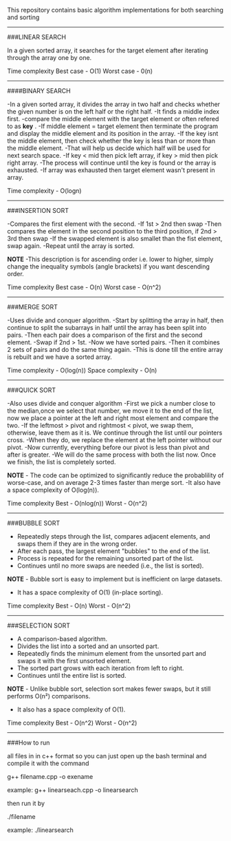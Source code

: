 This repository contains basic algorithm implementations for both searching and sorting

-------------------------------------------------------------------------------------------------------------------------

###LINEAR SEARCH

In a given sorted array, it searches for the target element after iterating through the array one by one.

Time complexity
Best case - O(1)
Worst case - 0(n)

-------------------------------------------------------------------------------------------------------------------------

####BINARY SEARCH

-In a given sorted array, it divides the array in two half and checks whether the given number is on the left half or the right half.
-It finds a middle index first.
-compare the middle element with the target element or often refered to as **key** .
-If middle element = target element then terminate the program and display the middle element and its position in the array.
-If the key isnt the middle element, then check whether the key is less than or more than the middle element.
-That will help us decide which half will be used for next search space.
-If key < mid then pick left array, if key > mid then pick right array.
-The process will continue until the key is found or the array is exhausted.
-If array was exhausted then target element wasn't present in array.

Time complexity - O(logn)

-------------------------------------------------------------------------------------------------------------------------

###INSERTION SORT

-Compares the first element with the second.
-If 1st > 2nd then swap
-Then compares the element in the second position to the third position, if 2nd > 3rd then swap
-If the swapped element is also smallet than the fist element, swap again.
-Repeat until the array is sorted.

**NOTE**
-This description is for ascending order i.e. lower to higher, simply change the inequality symbols (angle brackets) if you want descending order.

Time complexity
Best case - O(n)
Worst case - O(n^2)

-------------------------------------------------------------------------------------------------------------------------

###MERGE SORT

-Uses divide and conquer algorithm.
-Start by splitting the array in half, then continue to split the subarrays in half until the array has been split into pairs.
-Then each pair does a comparison of the first and the second element.
-Swap if 2nd > 1st.
-Now we have sorted pairs.
-Then it combines 2 sets of pairs and do the same thing again.
-This is done till the entire array is rebuilt and we have a sorted array.

Time complexity - O(log(n))
Space complexity - O(n)

-------------------------------------------------------------------------------------------------------------------------

###QUICK SORT

-Also uses divide and conquer algorithm
-First we pick a number close to the median,once we select that number, we move it to the end of the list, now we place a pointer at the left and right most element and compare the two.
-If the leftmost > pivot and rightmost < pivot, we swap them, otherwise, leave them as it is. We continue through the list until our pointers cross.
-When they do, we replace the element at the left pointer without our pivot.
-Now currently, everything before our pivot is less than pivot and after is greater.
-We will do the same process with both the list now.
Once we finish, the list is completely sorted.

**NOTE** - The code can be optimized to significantly reduce the probablility of worse-case, and on average 2-3 times faster than merge sort.
-It also have a space complexity of O(log(n)).

Time complexity
Best - O(nlog(n))
Worst - O(n^2)

-------------------------------------------------------------------------------------------------------------------------

###BUBBLE SORT

- Repeatedly steps through the list, compares adjacent elements, and swaps them if they are in the wrong order.
- After each pass, the largest element "bubbles" to the end of the list.
- Process is repeated for the remaining unsorted part of the list.
- Continues until no more swaps are needed (i.e., the list is sorted).

**NOTE** - Bubble sort is easy to implement but is inefficient on large datasets.

- It has a space complexity of O(1) (in-place sorting).

Time complexity
Best - O(n)
Worst - O(n^2)

-------------------------------------------------------------------------------------------------------------------------

###SELECTION SORT

- A comparison-based algorithm.
- Divides the list into a sorted and an unsorted part.
- Repeatedly finds the minimum element from the unsorted part and swaps it with the first unsorted element.
- The sorted part grows with each iteration from left to right.
- Continues until the entire list is sorted.

**NOTE** - Unlike bubble sort, selection sort makes fewer swaps, but it still performs O(n²) comparisons.

- It also has a space complexity of O(1).

Time complexity
Best - O(n^2)
Worst - O(n^2)

-------------------------------------------------------------------------------------------------------------------------
###How to run

all files in in c++ format so you can just open up the bash terminal and compile it with the command

g++ filename.cpp -o exename

example: g++ linearseach.cpp -o linearsearch

then run it by

./filename

example: ./linearsearch
